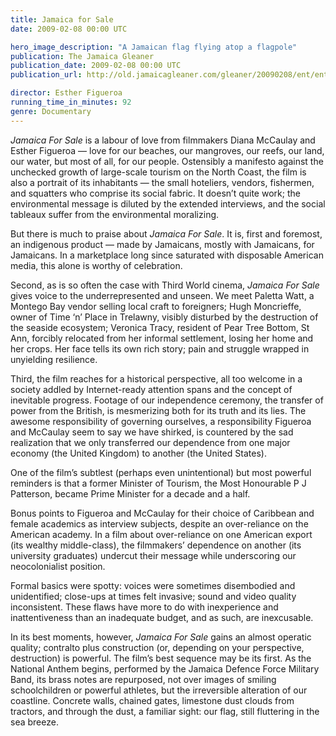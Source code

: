 ```yaml
---
title: Jamaica for Sale
date: 2009-02-08 00:00 UTC

hero_image_description: "A Jamaican flag flying atop a flagpole"
publication: The Jamaica Gleaner
publication_date: 2009-02-08 00:00 UTC
publication_url: http://old.jamaicagleaner.com/gleaner/20090208/ent/ent7.html

director: Esther Figueroa
running_time_in_minutes: 92
genre: Documentary
---
```


*Jamaica For Sale* is a labour of love from filmmakers Diana McCaulay and
Esther Figueroa — love for our beaches, our mangroves, our reefs, our land, our
water, but most of all, for our people. Ostensibly a manifesto against the
unchecked growth of large-scale tourism on the North Coast, the film is also a
portrait of its inhabitants — the small hoteliers, vendors, fishermen, and
squatters who comprise its social fabric. It doesn’t quite work; the
environmental message is diluted by the extended interviews, and the social
tableaux suffer from the environmental moralizing.

But there is much to praise about *Jamaica For Sale*. It is, first and foremost,
an indigenous product — made by Jamaicans, mostly with Jamaicans, for
Jamaicans. In a marketplace long since saturated with disposable American media,
this alone is worthy of celebration.

Second, as is so often the case with Third World cinema, *Jamaica For Sale*
gives voice to the underrepresented and unseen. We meet Paletta Watt, a Montego
Bay vendor selling local craft to foreigners; Hugh Moncrieffe, owner of Time ‘n’
Place in Trelawny, visibly disturbed by the destruction of the seaside
ecosystem; Veronica Tracy, resident of Pear Tree Bottom, St Ann, forcibly
relocated from her informal settlement, losing her home and her crops. Her face
tells its own rich story; pain and struggle wrapped in unyielding resilience.

Third, the film reaches for a historical perspective, all too welcome in a
society addled by Internet-ready attention spans and the concept of inevitable
progress. Footage of our independence ceremony, the transfer of power from the
British, is mesmerizing both for its truth and its lies. The awesome
responsibility of governing ourselves, a responsibility Figueroa and McCaulay
seem to say we have shirked, is countered by the sad realization that we only
transferred our dependence from one major economy (the United Kingdom) to
another (the United States).

One of the film’s subtlest (perhaps even unintentional) but most powerful
reminders is that a former Minister of Tourism, the Most Honourable P J
Patterson, became Prime Minister for a decade and a half.

Bonus points to Figueroa and McCaulay for their choice of Caribbean and female
academics as interview subjects, despite an over-reliance on the American
academy. In a film about over-reliance on one American export (its wealthy
middle-class), the filmmakers’ dependence on another (its university graduates)
undercut their message while underscoring our neocolonialist position.

Formal basics were spotty: voices were sometimes disembodied and unidentified;
close-ups at times felt invasive; sound and video quality inconsistent. These
flaws have more to do with inexperience and inattentiveness than an inadequate
budget, and as such, are inexcusable.

In its best moments, however, *Jamaica For Sale* gains an almost operatic
quality; contralto plus construction (or, depending on your perspective,
destruction) is powerful. The film’s best sequence may be its first. As the
National Anthem begins, performed by the Jamaica Defence Force Military Band,
its brass notes are repurposed, not over images of smiling schoolchildren or
powerful athletes, but the irreversible alteration of our coastline. Concrete
walls, chained gates, limestone dust clouds from tractors, and through the dust,
a familiar sight: our flag, still fluttering in the sea breeze.
